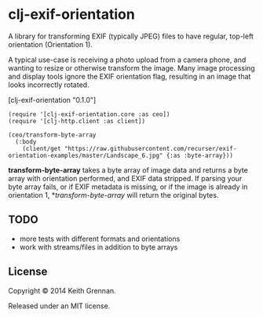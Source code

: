 # clj-exif-orientation

A library for transforming EXIF (typically JPEG) files to have regular, top-left orientation (Orientation 1).

A typical use-case is receiving a photo upload from a camera phone, and wanting to resize or otherwise transform
the image.  Many image processing and display tools ignore the EXIF orientation flag, resulting in an image that looks
incorrectly rotated.

[clj-exif-orientation "0.1.0"]

    (require '[clj-exif-orientation.core :as ceo])
    (require '[clj-http.client :as client])

    (ceo/transform-byte-array
      (:body 
        (client/get "https://raw.githubusercontent.com/recurser/exif-orientation-examples/master/Landscape_6.jpg" {:as :byte-array}))

**transform-byte-array** takes a byte array of image data and returns a byte array with orientation performed, and EXIF data stripped.  If parsing your byte array fails, or if EXIF metadata is missing, or if the image is already in orientation 1, **transform-byte-array* will return the original bytes.

## TODO

* more tests with different formats and orientations
* work with streams/files in addition to byte arrays

## License

Copyright © 2014 Keith Grennan.

Released under an MIT license.
